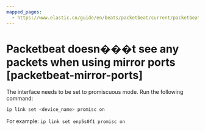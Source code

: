 ```yaml
---
mapped_pages:
  - https://www.elastic.co/guide/en/beats/packetbeat/current/packetbeat-mirror-ports.html
---
```


# Packetbeat doesn���t see any packets when using mirror ports [packetbeat-mirror-ports]

The interface needs to be set to promiscuous mode. Run the following command:

```sh
ip link set <device_name> promisc on
```

For example: `ip link set enp5s0f1 promisc on`


